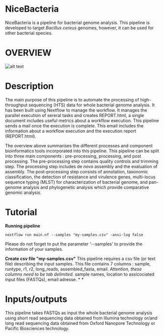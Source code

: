 # NiceBacteria
NiceBacteria is a pipeline for bacterial genome analysis. This pipeline is developed to target _Bacillus cereus_ genomes, however, it can be used for other bacterial species. 

# OVERVIEW
![alt text](https://github.com/eunbaeAN/IRCAN_pipeline/blob/main/overview.png?raw=true)

# Description 
The main purpose of this pipeline is to automate the processing of high-throughput sequencing (HTS) data for whole bacterial genome analysis. It has been built using Nextflow to manage the workflow. It manages the parallel execution of sereral tasks and creates REPORT.html, a single document includes useful metrics about a workflow execution. This pipeline sends a mail once the execution is complete. This email includes the information about a workflow execution and the execution report (REPORT.html).


The overview above summarises the different processes and component bioinformatics tools incorporated into this pipeline. This pipeline can be split into three main components : pre-processing, processing, and post processing. 
The pre-processing step contains quality controls and trimming step.
The processing step includes de *novo* assembly and the evaluation of assembly. 
The post-processing step consists of annotation, taxonomic classification, the detection of resistance and virulence genes, multi-locus sequence typing (MLST) for characterization of bacterial genome, and pan-genome analysis and phylogenetic analysis which provide comparative genomic analysis.



# Tutorial
 **Running pipeline**
 ``` 
 nextflow run main.nf --samples "my-samples.csv" -ansi-log false
 ```
Please do not forget to put the parameter '--samples' to provide the information of your samples. 

**Create csv file "my-samples.csv"**
This pipeline requires a csv file (or text file) describing the input samples. This file contains 7 columns :
sample, runtype, r1, r2, long_reads, assembled_fasta, email. 
*Attention, these columns need to be tab delimited.*
sample names, location to assicociated input files (FASTQs), email adresse. 
* 
*  

# Inputs/outputs 

This pipeline takes FASTQs as input the whole bacterial genome analysis using short read sequencing data obtained from Illumina technology or/and long read sequencing data obtained from Oxford Nanopore Technology or Pacific Biosciences technology. 
